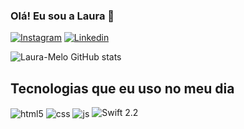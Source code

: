 ### Olá! Eu sou a Laura 👋

[![Instagram](https://img.shields.io/badge/Instagram-E4405F?style=for-the-badge&logo=instagram&logoColor=white)](https://www.instagram.com/laura__meloo/)
[![Linkedin](https://img.shields.io/badge/LinkedIn-0077B5?style=for-the-badge&logo=linkedin&logoColor=white)](https://www.linkedin.com/in/laura-gabriela-03585b1a4)


![Laura-Melo GitHub stats](https://github-readme-stats.vercel.app/api?username=Laura-Melo&show_icons=true&theme=radical)


## Tecnologias que eu uso no meu dia

<div style="display: inline_block">

  <img align="center" alt="html5" src="https://img.shields.io/badge/HTML5-E34F26?style=for-the-badge&logo=html5&logoColor=white" />
  <img align="center" alt="css" src="https://img.shields.io/badge/CSS3-1572B6?style=for-the-badge&logo=css3&logoColor=white" />
  <img align="center" alt="js" src="https://img.shields.io/badge/JavaScript-F7DF1E?style=for-the-badge&logo=javascript&logoColor=black" />
  
  <img src="https://s1.wp.com/wp-content/themes/h4/landing/marketing/pages/_common/components/difm-pitch/media/builtByWP.svg/badge/Swift-2.2-orange.svg?style=flat" alt="Swift 2.2" />


</div><br/>

